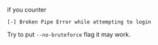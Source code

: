 
if you counter
```
[-] Broken Pipe Error while attempting to login
```
Try to put `--no-bruteforce` flag it may work.